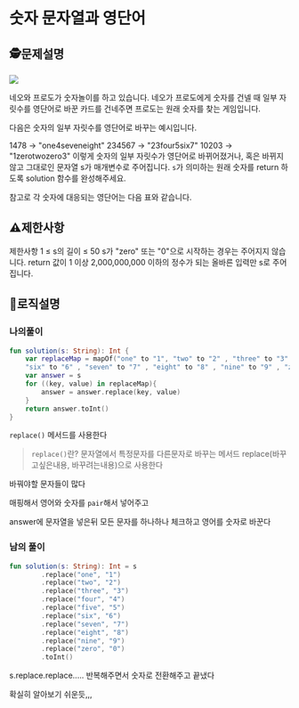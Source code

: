 숫자 문자열과 영단어
=
## 🕵️문제설명
![](https://velog.velcdn.com/images/guysang/post/7b110786-8eac-4ed6-859b-f5d4b28d9585/image.png)

네오와 프로도가 숫자놀이를 하고 있습니다. 네오가 프로도에게 숫자를 건넬 때 일부 자릿수를 영단어로 바꾼 카드를 건네주면 프로도는 원래 숫자를 찾는 게임입니다.

다음은 숫자의 일부 자릿수를 영단어로 바꾸는 예시입니다.

1478 → "one4seveneight"
234567 → "23four5six7"
10203 → "1zerotwozero3"
이렇게 숫자의 일부 자릿수가 영단어로 바뀌어졌거나, 혹은 바뀌지 않고 그대로인 문자열 s가 매개변수로 주어집니다. `s`가 의미하는 원래 숫자를 return 하도록 solution 함수를 완성해주세요.

참고로 각 숫자에 대응되는 영단어는 다음 표와 같습니다.
## ⚠️제한사항

제한사항
1 ≤ s의 길이 ≤ 50
s가 "zero" 또는 "0"으로 시작하는 경우는 주어지지 않습니다.
return 값이 1 이상 2,000,000,000 이하의 정수가 되는 올바른 입력만 s로 주어집니다.


## 🔎로직설명
### 나의풀이
```kotlin
fun solution(s: String): Int {
    var replaceMap = mapOf("one" to "1", "two" to "2" , "three" to "3" , "four" to "4" , "five" to "5" ,
    "six" to "6" , "seven" to "7" , "eight" to "8" , "nine" to "9" , "zero" to "0" )
    var answer = s
    for ((key, value) in replaceMap){
        answer = answer.replace(key, value)
    }
    return answer.toInt()
}
```
`replace()` 메서드를 사용한다
>`replace()`란? 문자열에서 특정문자를 다른문자로 바꾸는 메서드
replace(바꾸고싶은내용, 바꾸려는내용)으로 사용한다


바꿔야할 문자들이 많다

매핑해서 영어와 숫자를 `pair`해서 넣어주고

answer에 문자열을 넣은뒤 모든 문자를 하나하나 체크하고 영어를 숫자로 바꾼다

### 남의 풀이

```kotlin
fun solution(s: String): Int = s
        .replace("one", "1")
        .replace("two", "2")
        .replace("three", "3")
        .replace("four", "4")
        .replace("five", "5")
        .replace("six", "6")
        .replace("seven", "7")
        .replace("eight", "8")
        .replace("nine", "9")
        .replace("zero", "0")
        .toInt()
```
s.replace.replace..... 반복해주면서 숫자로 전환해주고 끝냈다

확실히 알아보기 쉬운듯,,,